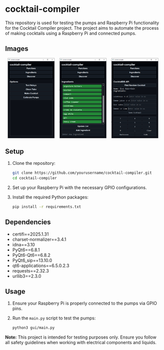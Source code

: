 # cocktail-compiler

This repository is used for testing the pumps and Raspberry Pi functionality for the Cocktail Compiler project. The project aims to automate the process of making cocktails using a Raspberry Pi and connected pumps.

## Images

<div style="display: flex; justify-content: space-around;">
    <img src="media/images/functions_page.png" alt="Functions Page" style="width: 30%;">
    <img src="media/images/ingredients_page.png" alt="Ingredients Page" style="width: 30%;">
    <img src="media/images/discover_page.png" alt="Discover Page" style="width: 30%;">
</div>

## Setup

1. Clone the repository:
    ```sh
    git clone https://github.com/yourusername/cocktail-compiler.git
    cd cocktail-compiler
    ```

2. Set up your Raspberry Pi with the necessary GPIO configurations.

3. Install the required Python packages:
    ```sh
    pip install -r requirements.txt
    ```

## Dependencies

- certifi==2025.1.31
- charset-normalizer==3.4.1
- idna==3.10
- PyQt6==6.8.1
- PyQt6-Qt6==6.8.2
- PyQt6_sip==13.10.0
- qt6-applications==6.5.0.2.3
- requests==2.32.3
- urllib3==2.3.0

## Usage

1. Ensure your Raspberry Pi is properly connected to the pumps via GPIO pins.

2. Run the `main.py` script to test the pumps:
    ```sh
    python3 gui/main.py
    ```

**Note:** This project is intended for testing purposes only. Ensure you follow all safety guidelines when working with electrical components and liquids.
